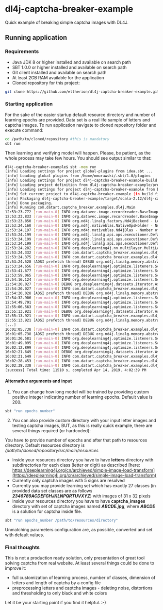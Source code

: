 # dl4j-captcha-breaker-example
Quick example of breaking simple captcha images with DL4J.

## Running application

### Requirements

* Java JDK 8 or higher installed and available on search path
* SBT 1.0.0 or higher installed and available on search path
* Git client installed and available on search path
* At least 2GB RAM available for the application
* Cloned repository for this project:

```bash
git clone https://github.com/eltherion/dl4j-captcha-breaker-example.git
```

### Starting application

For the sake of the easier startup default resource directory and number of learning epochs are provided. Data set is a real life sample of letters and captcha images.
To run application navigate to cloned repository folder and execute command:

```bash
cd /path/to/cloned/repository #this is mandatory
sbt run
```

Then learning and verifying model will happen. Please, be patient, as the whole process may take few hours. You should see output similar to that:

```bash
dl4j-captcha-breaker-example$ sbt -mem run
[info] Loading settings for project global-plugins from idea.sbt ...
[info] Loading global plugins from /home/mmurawski/.sbt/1.0/plugins
[info] Loading settings for project dl4j-captcha-breaker-example-build from plugins.sbt ...
[info] Loading project definition from dl4j-captcha-breaker-example/project
[info] Loading settings for project dl4j-captcha-breaker-example from build.sbt ...
[info] Set current project to dl4j-captcha-breaker-example (in build file:dl4j-captcha-breaker-example/)
[info] Packaging dl4j-captcha-breaker-example/target/scala-2.12/dl4j-captcha-breaker-example_2.12-1.0.jar ...
[info] Done packaging.
[info] Running com.datart.captcha_breaker.examples.dl4j.Main 
12:53:23.772 [run-main-0] INFO org.datavec.image.recordreader.BaseImageRecordReader - ImageRecordReader: 27 label classes inferred using label generator ParentPathLabelGenerator
12:53:23.833 [run-main-0] INFO org.datavec.image.recordreader.BaseImageRecordReader - ImageRecordReader: 27 label classes inferred using label generator ParentPathLabelGenerator
12:53:23.850 [run-main-0] INFO org.nd4j.linalg.factory.Nd4jBackend - Loaded [CpuBackend] backend
12:53:24.160 [run-main-0] INFO org.nd4j.nativeblas.NativeOpsHolder - Number of threads used for NativeOps: 6
12:53:24.197 [run-main-0] INFO org.nd4j.nativeblas.Nd4jBlas - Number of threads used for BLAS: 6
12:53:24.199 [run-main-0] INFO org.nd4j.linalg.api.ops.executioner.DefaultOpExecutioner - Backend used: [CPU]; OS: [Linux]
12:53:24.199 [run-main-0] INFO org.nd4j.linalg.api.ops.executioner.DefaultOpExecutioner - Cores: [12]; Memory: [3.6GB];
12:53:24.199 [run-main-0] INFO org.nd4j.linalg.api.ops.executioner.DefaultOpExecutioner - Blas vendor: [MKL]
12:53:24.282 [run-main-0] INFO org.deeplearning4j.nn.multilayer.MultiLayerNetwork - Starting MultiLayerNetwork with WorkspaceModes set to [training: ENABLED; inference: ENABLED], cacheMode set to [NONE]
12:53:24.332 [run-main-0] INFO com.datart.captcha_breaker.examples.dl4j.trainer.ModelTrainerImpl - Starting learning model...
12:53:24.375 [run-main-0] INFO com.datart.captcha_breaker.examples.dl4j.trainer.ModelTrainerImpl - Epoch number: 0/200.
12:53:24.528 [ADSI prefetch thread] DEBUG org.nd4j.linalg.memory.abstracts.Nd4jWorkspace - Steps: 5
12:53:24.656 [run-main-0] INFO org.deeplearning4j.optimize.listeners.ScoreIterationListener - Score at iteration 0 is 3.5399603843688965
12:53:41.677 [run-main-0] INFO org.deeplearning4j.optimize.listeners.ScoreIterationListener - Score at iteration 1000 is 2.9129018783569336
12:53:59.065 [run-main-0] INFO org.deeplearning4j.optimize.listeners.ScoreIterationListener - Score at iteration 2000 is 2.7215099334716797
12:54:16.124 [run-main-0] INFO org.deeplearning4j.optimize.listeners.ScoreIterationListener - Score at iteration 3000 is 2.565291404724121
12:54:20.027 [run-main-0] DEBUG org.deeplearning4j.datasets.iterator.AsyncDataSetIterator - Manually destroying ADSI workspace
12:54:20.027 [run-main-0] INFO com.datart.captcha_breaker.examples.dl4j.trainer.ModelTrainerImpl - Epoch number: 1/200.
12:54:20.028 [ADSI prefetch thread] DEBUG org.nd4j.linalg.memory.abstracts.Nd4jWorkspace - Steps: 5
12:54:32.906 [run-main-0] INFO org.deeplearning4j.optimize.listeners.ScoreIterationListener - Score at iteration 4000 is 2.297577142715454
12:54:49.791 [run-main-0] INFO org.deeplearning4j.optimize.listeners.ScoreIterationListener - Score at iteration 5000 is 2.299525022506714
12:55:06.563 [run-main-0] INFO org.deeplearning4j.optimize.listeners.ScoreIterationListener - Score at iteration 6000 is 2.366898536682129
12:55:13.921 [run-main-0] DEBUG org.deeplearning4j.datasets.iterator.AsyncDataSetIterator - Manually destroying ADSI workspace
12:55:13.921 [run-main-0] INFO com.datart.captcha_breaker.examples.dl4j.trainer.ModelTrainerImpl - Epoch number: 2/200.
12:55:13.921 [ADSI prefetch thread] DEBUG org.nd4j.linalg.memory.abstracts.Nd4jWorkspace - Steps: 5
[...]
16:01:05.738 [run-main-0] INFO com.datart.captcha_breaker.examples.dl4j.trainer.ModelTrainerImpl - Epoch number: 199/200.
16:01:05.738 [ADSI prefetch thread] DEBUG org.nd4j.linalg.memory.abstracts.Nd4jWorkspace - Steps: 5
16:01:26.581 [run-main-0] INFO org.deeplearning4j.optimize.listeners.ScoreIterationListener - Score at iteration 643000 is 0.08678578585386276
16:01:49.095 [run-main-0] INFO org.deeplearning4j.optimize.listeners.ScoreIterationListener - Score at iteration 644000 is 0.08569760620594025
16:02:12.899 [run-main-0] INFO org.deeplearning4j.optimize.listeners.ScoreIterationListener - Score at iteration 645000 is 0.09236510097980499
16:02:21.649 [run-main-0] DEBUG org.deeplearning4j.datasets.iterator.AsyncDataSetIterator - Manually destroying ADSI workspace
16:02:21.649 [run-main-0] INFO com.datart.captcha_breaker.examples.dl4j.trainer.ModelTrainerImpl - Learning model finished.
16:02:28.453 [run-main-0] INFO com.datart.captcha_breaker.examples.dl4j.Main$ - Trained model accuracy on testing set is: 0.950812884104084.
16:02:38.338 [run-main-0] INFO com.datart.captcha_breaker.examples.dl4j.Main$ - Trained model accuracy on testing set of captcha images (5 alphanums) is: 0.25985663082437277 (2610/10044 correctly predicted).
[success] Total time: 11510 s, completed Apr 14, 2019, 4:02:39 PM
```

#### Alternative arguments and input

1. You can change how long model will be trained by providing custom positive integer indicating number of learning epochs. Default value is 200.

```bash
sbt "run epochs_number"
```

2. You can also provide custom directory with your input letter images and testing captcha images, BUT, as this is really quick example, there are several things required (or hardcoded):

You have to provide number of epochs and after that path to resources directory. Default resources directory is */path/to/cloned/repository/src/main/resources*

* Inside your resources directory you have to have **letters** directory with subdirectories for each class (letter or digit) as described [here: https://deeplearning4j.org/cn/archieved/simple-image-load-transform](https://deeplearning4j.org/cn/archieved/simple-image-load-transform)
* Currently only captcha images with 5 signs are resolved
* Currently you may provide learning set which has exactly 27 classes (in provided data set classes are as follows ***2346789ACDEFGHJKLNPQRTUVXYZ***) with images of 31 x 32 pixels
* Inside your resources directory you have to have **captcha_images** directory with set of captcha images named ***ABCDE.jpg***, where ***ABCDE*** is a solution for captcha inside file.

```bash
sbt "run epochs_number /path/to/resources/directory"
```

Unmatching parameters configuration are, as possible, converted and set with default values.

### Final thoughts

This is not a production ready solution, only presentation of great tool solving captcha from real website. At least several things could be done to improve it:

* full customization of learning process, number of classes, dimension of letters and length of captcha by a config file
* preprocessing letters and captcha images - deleting noise, distortions and thresholding to only black and white colors

Let it be your starting point if you find it helpful. :-)
